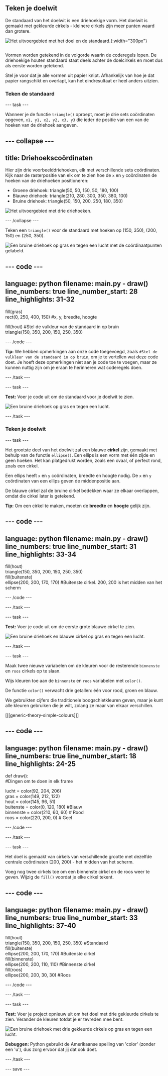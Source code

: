 ## Teken je doelwit
<div style="display: flex; flex-wrap: wrap">
<div style="flex-basis: 200px; flex-grow: 1; margin-right: 15px;">
De standaard van het doelwit is een driehoekige vorm. Het doelwit is gemaakt met gekleurde cirkels - kleinere cirkels zijn meer punten waard dan grotere. 
</div>
<div>

![Het uitvoergebied met het doel en de standaard.](images/three-circles.png){:width="300px"}

</div>
</div>

Vormen worden getekend in de volgorde waarin de coderegels lopen. De driehoekige houten standaard staat deels achter de doelcirkels en moet dus als eerste worden getekend.

Stel je voor dat je alle vormen uit papier knipt. Afhankelijk van hoe je dat papier rangschikt en overlapt, kan het eindresultaat er heel anders uitzien.

### Teken de standaard

--- task ---

Wanneer je de functie `triangle()` oproept, moet je drie sets coördinaten opgeven, `x1, y1, x2, y2, x3, y3` die ieder de positie van een van de hoeken van de driehoek aangeven.

--- collapse ---
---
title: Driehoekscoördinaten
---

  Hier zijn drie voorbeelddriehoeken, elk met verschillende sets coördinaten. Kijk naar de rasterpositie van elk om te zien hoe de `x` en `y` coördinaten de hoeken van de driehoeken positioneren:
  + Groene driehoek: triangle(50, 50, 150, 50, 180, 100)
  + Blauwe driehoek: triangle(210, 280, 300, 350, 380, 100)
  + Bruine driehoek: triangle(50, 150, 200, 250, 180, 350)

  ![Het uitvoergebied met drie driehoeken.](images/triangles-coords.png)

--- /collapse ---

Teken een `triangle()` voor de standaard met hoeken op (150, 350), (200, 150) en (250, 350).

![Een bruine driehoek op gras en tegen een lucht met de coördinaatpunten gelabeld.](images/stand_coords.png)

--- code ---
---
language: python filename: main.py - draw() line_numbers: true line_number_start: 28
line_highlights: 31-32
---

  fill(gras)   
rect(0, 250, 400, 150) #x, y, breedte, hoogte

  fill(hout) #Stel de vulkleur van de standaard in op bruin     
triangle(150, 350, 200, 150, 250, 350)


--- /code ---

**Tip:** We hebben opmerkingen aan onze code toegevoegd, zoals `#Stel de vulkleur van de standaard in op bruin`, om je te vertellen wat deze code doet. Je hoeft deze opmerkingen niet aan je code toe te voegen, maar ze kunnen nuttig zijn om je eraan te herinneren wat coderegels doen.

--- /task ---

--- task ---

**Test:** Voer je code uit om de standaard voor je doelwit te zien.

![Een bruine driehoek op gras en tegen een lucht.](images/target-stand.png)

--- /task ---

### Teken je doelwit

--- task ---

Het grootste deel van het doelwit zal een blauwe **cirkel** zijn, gemaakt met behulp van de functie `ellipse()`. Een ellips is een vorm met één zijde en geen hoeken. Het kan platgedrukt worden, zoals een ovaal, of perfect rond, zoals een cirkel.

Een ellips heeft `x` en `y` coördinaten, breedte en hoogte nodig. De `x` en `y` coördinaten van een ellips geven de middenpositie aan.

De blauwe cirkel zal de bruine cirkel bedekken waar ze elkaar overlappen, omdat die cirkel later is getekend.

**Tip:** Om een cirkel te maken, moeten de **breedte** en **hoogte** gelijk zijn.

--- code ---
---
language: python filename: main.py - draw() line_numbers: true line_number_start: 31
line_highlights: 33-34
---

  fill(hout)   
triangle(150, 350, 200, 150, 250, 350)   
fill(buitenste)    
ellipse(200, 200, 170, 170) #Buitenste cirkel. 200, 200 is het midden van het scherm

--- /code ---

--- /task ---

--- task ---

**Test:** Voer je code uit om de eerste grote blauwe cirkel te zien.

![Een bruine driehoek en blauwe cirkel op gras en tegen een lucht.](images/blue-circle.png)

--- /task ---

--- task ---

Maak twee nieuwe variabelen om de kleuren voor de resterende `binnenste` en `roos` cirkels op te slaan.

Wijs kleuren toe aan de `binnenste` en `roos` variabelen met `color()`.

De functie `color()` verwacht drie getallen: één voor rood, groen en blauw.

We gebruikten cijfers die traditionele boogschietkleuren geven, maar je kunt alle kleuren gebruiken die je wilt, zolang ze maar van elkaar verschillen.

[[[generic-theory-simple-colours]]]

--- code ---
---
language: python filename: main.py - draw() line_numbers: true line_number_start: 18
line_highlights: 24-25
---

def draw():   
#Dingen om te doen in elk frame

  lucht = color(92, 204, 206)   
gras = color(149, 212, 122)   
hout = color(145, 96, 51)   
buitenste = color(0, 120, 180) #Blauw    
binnenste = color(210, 60, 60) # Rood    
roos = color(220, 200, 0) # Geel

--- /code ---

--- /task ---

--- task ---

Het doel is gemaakt van cirkels van verschillende grootte met dezelfde centrale coördinaten (200, 200) - het midden van het scherm.

Voeg nog twee cirkels toe om een binnenste cirkel en de roos weer te geven. Wijzig de `fill()` voordat je elke cirkel tekent.

--- code ---
---
language: python filename: main.py - draw() line_numbers: true line_number_start: 33
line_highlights: 37-40
---

  fill(hout)    
triangle(150, 350, 200, 150, 250, 350) #Standaard    
fill(buitenste)   
ellipse(200, 200, 170, 170) #Buitenste cirkel   
fill(binnenste)   
ellipse(200, 200, 110, 110) #Binnenste cirkel   
fill(roos)   
ellipse(200, 200, 30, 30) #Roos

--- /code ---

--- /task ---

--- task ---

**Test:** Voer je project opnieuw uit om het doel met drie gekleurde cirkels te zien. Verander de kleuren totdat je er tevreden mee bent.

![Een bruine driehoek met drie gekleurde cirkels op gras en tegen een lucht.](images/three-circles.png)

**Debuggen:** Python gebruikt de Amerikaanse spelling van 'color' (zonder een 'u'), dus zorg ervoor dat jij dat ook doet.

--- /task ---

--- save ---

